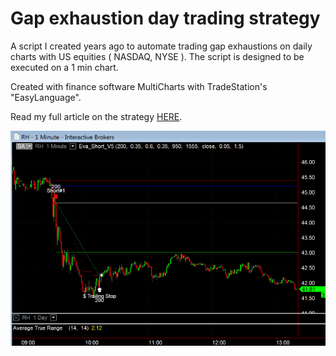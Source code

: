 # Gap exhaustion day trading strategy

A script I created years ago to automate trading gap exhaustions on daily charts with US equities ( NASDAQ, NYSE ). The script is designed to be executed on a 1 min chart. 

Created with finance software MultiCharts with TradeStation's "EasyLanguage".

Read my full article on the strategy [HERE](https://pascalguyon.tumblr.com/post/161367843465/my-main-homemade-trading-system-update). 

![alt text](https://github.com/ravel44/gapexhaustion/blob/master/RH.png)
